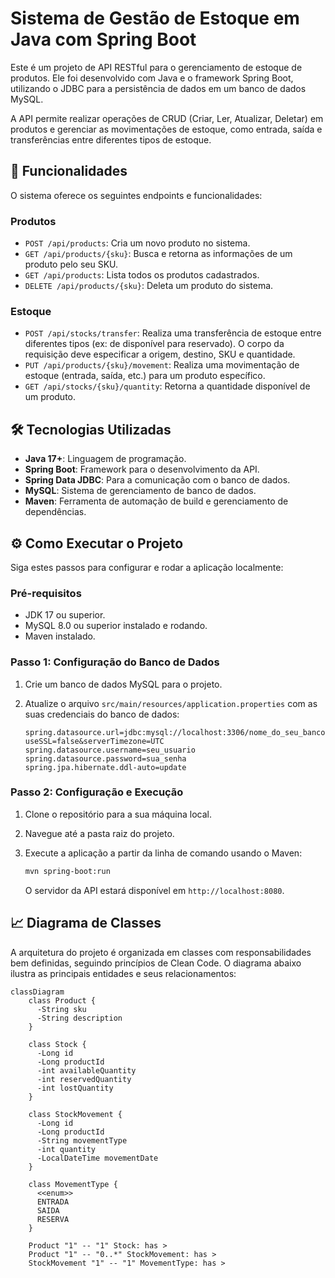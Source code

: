 # Sistema de Gestão de Estoque em Java com Spring Boot

Este é um projeto de API RESTful para o gerenciamento de estoque de produtos. Ele foi desenvolvido com Java e o framework Spring Boot, utilizando o JDBC para a persistência de dados em um banco de dados MySQL.

A API permite realizar operações de CRUD (Criar, Ler, Atualizar, Deletar) em produtos e gerenciar as movimentações de estoque, como entrada, saída e transferências entre diferentes tipos de estoque.

## 🚀 Funcionalidades

O sistema oferece os seguintes endpoints e funcionalidades:

### **Produtos**

* `POST /api/products`: Cria um novo produto no sistema.
* `GET /api/products/{sku}`: Busca e retorna as informações de um produto pelo seu SKU.
* `GET /api/products`: Lista todos os produtos cadastrados.
* `DELETE /api/products/{sku}`: Deleta um produto do sistema.

### **Estoque**

* `POST /api/stocks/transfer`: Realiza uma transferência de estoque entre diferentes tipos (ex: de disponível para reservado). O corpo da requisição deve especificar a origem, destino, SKU e quantidade.
* `PUT /api/products/{sku}/movement`: Realiza uma movimentação de estoque (entrada, saída, etc.) para um produto específico.
* `GET /api/stocks/{sku}/quantity`: Retorna a quantidade disponível de um produto.

## 🛠️ Tecnologias Utilizadas

* **Java 17+**: Linguagem de programação.
* **Spring Boot**: Framework para o desenvolvimento da API.
* **Spring Data JDBC**: Para a comunicação com o banco de dados.
* **MySQL**: Sistema de gerenciamento de banco de dados.
* **Maven**: Ferramenta de automação de build e gerenciamento de dependências.

## ⚙️ Como Executar o Projeto

Siga estes passos para configurar e rodar a aplicação localmente:

### **Pré-requisitos**

* JDK 17 ou superior.
* MySQL 8.0 ou superior instalado e rodando.
* Maven instalado.

### **Passo 1: Configuração do Banco de Dados**

1.  Crie um banco de dados MySQL para o projeto.
2.  Atualize o arquivo `src/main/resources/application.properties` com as suas credenciais do banco de dados:

    ```properties
    spring.datasource.url=jdbc:mysql://localhost:3306/nome_do_seu_banco?useSSL=false&serverTimezone=UTC
    spring.datasource.username=seu_usuario
    spring.datasource.password=sua_senha
    spring.jpa.hibernate.ddl-auto=update
    ```

### **Passo 2: Configuração e Execução**

1.  Clone o repositório para a sua máquina local.
2.  Navegue até a pasta raiz do projeto.
3.  Execute a aplicação a partir da linha de comando usando o Maven:

    ```bash
    mvn spring-boot:run
    ```

    O servidor da API estará disponível em `http://localhost:8080`.

## 📈 Diagrama de Classes

A arquitetura do projeto é organizada em classes com responsabilidades bem definidas, seguindo princípios de Clean Code. O diagrama abaixo ilustra as principais entidades e seus relacionamentos:

```mermaid
classDiagram
    class Product {
      -String sku
      -String description
    }

    class Stock {
      -Long id
      -Long productId
      -int availableQuantity
      -int reservedQuantity
      -int lostQuantity
    }

    class StockMovement {
      -Long id
      -Long productId
      -String movementType
      -int quantity
      -LocalDateTime movementDate
    }

    class MovementType {
      <<enum>>
      ENTRADA
      SAIDA
      RESERVA
    }

    Product "1" -- "1" Stock: has >
    Product "1" -- "0..*" StockMovement: has >
    StockMovement "1" -- "1" MovementType: has >
